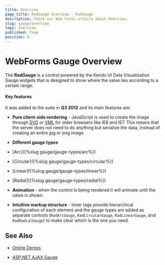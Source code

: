 ```yaml
---
title: Overview
page_title: RadGauge Overview - RadGauge
description: Check our Web Forms article about Overview.
slug: gauge/overview
tags: overview
published: True
position: 0
---
```


# WebForms Gauge Overview

The **RadGauge** is a control powered by the Kendo UI Data Visualization Gauge widgets that is designed to show where the value lies according to a certain range. 

#### Key features

It was added to the suite in **Q3 2012** and its main features are:

* **Pure client-side rendering** - JavaScript is used to create the image through [SVG](https://en.wikipedia.org/wiki/Scalable_Vector_Graphics) or [VML](https://en.wikipedia.org/wiki/Vector_Markup_Language) for older browsers like IE8 and IE7. This means that the server does not need to do anything but serialize the data, instead of creating an entire jpg or png image.

* **Different gauge types**

* [Arc]({%slug gauge/gauge-types/arc%})

* [Circular]({%slug gauge/gauge-types/circular%})

* [Linear]({%slug gauge/gauge-types/linear%})

* [Radial]({%slug gauge/gauge-types/radial%})

* **Animation** - when the control is being rendered it will animate until the value is shown.

* **Intuitive markup structure** - Inner tags provide hierarchical configuration of each element and the gauge types are added as separate controls (`RadArcGauge`, `RadCircularGauge`, `RadLinearGauge`, and `RadRadialGauge`) to make clear which is the one you need.

## See Also

 * [Online Demos](https://demos.telerik.com/aspnet-ajax/gauge/examples/overview/defaultcs.aspx)
 
 * [ASP.NET AJAX Gauge](https://www.telerik.com/products/aspnet-ajax/gauge.aspx)
